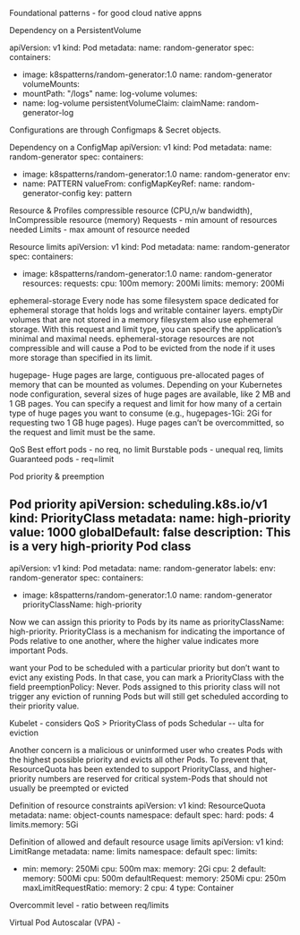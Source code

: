 Foundational patterns - for good cloud native appns

Dependency on a PersistentVolume

apiVersion: v1
kind: Pod
metadata:
name: random-generator
spec:
containers:
- image: k8spatterns/random-generator:1.0
name: random-generator
volumeMounts:
- mountPath: "/logs"
name: log-volume
volumes:
- name: log-volume
persistentVolumeClaim:
claimName: random-generator-log

Configurations are through Configmaps & Secret objects.

Dependency on a ConfigMap
apiVersion: v1
kind: Pod
metadata:
name: random-generator
spec:
containers:
- image: k8spatterns/random-generator:1.0
name: random-generator
env:
- name: PATTERN
valueFrom:
configMapKeyRef:
name: random-generator-config
key: pattern

Resource & Profiles 
compressible resource (CPU,n/w bandwidth), InCompressible resource (memory)
Requests - min amount of resources needed
Limits - max amount of resource needed 

Resource limits
apiVersion: v1
kind: Pod
metadata:
name: random-generator
spec:
containers:
- image: k8spatterns/random-generator:1.0
name: random-generator
resources:
requests:
cpu: 100m
memory: 200Mi
limits:
memory: 200Mi

ephemeral-storage
Every node has some filesystem space dedicated for ephemeral storage that
holds logs and writable container layers. emptyDir volumes that are not stored
in a memory filesystem also use ephemeral storage. With this request and
limit type, you can specify the application’s minimal and maximal needs.
ephemeral-storage resources are not compressible and will cause a Pod to be
evicted from the node if it uses more storage than specified in its limit.

hugepage-<size>
Huge pages are large, contiguous pre-allocated pages of memory that can be
mounted as volumes. Depending on your Kubernetes node configuration, several
sizes of huge pages are available, like 2 MB and 1 GB pages. You can specify
a request and limit for how many of a certain type of huge pages you want to
consume (e.g., hugepages-1Gi: 2Gi for requesting two 1 GB huge pages). Huge
pages can’t be overcommitted, so the request and limit must be the same.

QoS 
Best effort pods - no req, no limit
Burstable pods - unequal req, limits 
Guaranteed pods - req=limit

Pod priority & preemption 

Pod priority
apiVersion: scheduling.k8s.io/v1
kind: PriorityClass
metadata:
name: high-priority
value: 1000
globalDefault: false
description: This is a very high-priority Pod class
---
apiVersion: v1
kind: Pod
metadata:
name: random-generator
labels:
env: random-generator
spec:
containers:
- image: k8spatterns/random-generator:1.0
name: random-generator
priorityClassName: high-priority

Now we can assign this priority to Pods by its name as priorityClassName:
high-priority. PriorityClass is a mechanism for indicating the importance of Pods
relative to one another, where the higher value indicates more important Pods.

want your Pod to be scheduled with a particular priority but don’t want
to evict any existing Pods. In that case, you can mark a PriorityClass with the field
preemptionPolicy: Never. Pods assigned to this priority class will not trigger any
eviction of running Pods but will still get scheduled according to their priority value.

Kubelet - considers QoS > PriorityClass of pods 
Schedular -- ulta for eviction 

Another concern is a malicious or uninformed user who creates Pods with the
highest possible priority and evicts all other Pods. To prevent that, ResourceQuota
has been extended to support PriorityClass, and higher-priority numbers are reserved
for critical system-Pods that should not usually be preempted or evicted

Definition of resource constraints
apiVersion: v1
kind: ResourceQuota
metadata:
name: object-counts
namespace: default
spec:
hard:
pods: 4
limits.memory: 5Gi

Definition of allowed and default resource usage limits
apiVersion: v1
kind: LimitRange
metadata:
name: limits
namespace: default
spec:
limits:
- min:
memory: 250Mi
cpu: 500m
max:
memory: 2Gi
cpu: 2
default:
memory: 500Mi
cpu: 500m
defaultRequest:
memory: 250Mi
cpu: 250m
maxLimitRequestRatio:
memory: 2
cpu: 4
type: Container

Overcommit level - ratio between req/limits 

Virtual Pod Autoscalar (VPA) - 